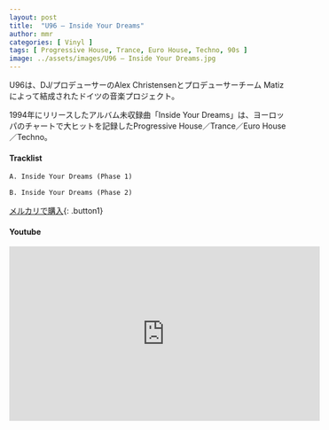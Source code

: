 ```yaml
---
layout: post
title:  "U96 – Inside Your Dreams"
author: mmr
categories: [ Vinyl ]
tags: [ Progressive House, Trance, Euro House, Techno, 90s ]
image: ../assets/images/U96 – Inside Your Dreams.jpg
---
```


U96は、DJ/プロデューサーのAlex Christensenとプロデューサーチーム Matizによって結成されたドイツの音楽プロジェクト。

1994年にリリースしたアルバム未収録曲「Inside Your Dreams」は、ヨーロッパのチャートで大ヒットを記録したProgressive House／Trance／Euro House／Techno。

#### Tracklist
```md
A. Inside Your Dreams (Phase 1)

B. Inside Your Dreams (Phase 2)
```

[メルカリで購入](https://jp.mercari.com/item/m87927697829?afid=6142608987){: .button1}

#### Youtube
<iframe width="560" height="315" src="https://www.youtube.com/embed/Yb-RVfdwbAU?si=u2CFoka5csqKenp_" title="YouTube video player" frameborder="0" allow="accelerometer; autoplay; clipboard-write; encrypted-media; gyroscope; picture-in-picture; web-share" referrerpolicy="strict-origin-when-cross-origin" allowfullscreen></iframe>